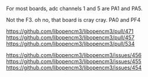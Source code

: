 
For most boards, adc channels 1 and 5 are PA1 and PA5.

Not the F3.  oh no, that board is cray cray.  PA0 and PF4

https://github.com/libopencm3/libopencm3/pull/471
https://github.com/libopencm3/libopencm3/pull/457
https://github.com/libopencm3/libopencm3/pull/534

https://github.com/libopencm3/libopencm3/issues/456
https://github.com/libopencm3/libopencm3/issues/455
https://github.com/libopencm3/libopencm3/issues/454

